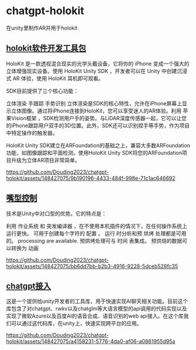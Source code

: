 # chatgpt-holokit
在unity里制作AR并用于holokit


## [holokit软件开发工具包](https://github.com/holoi/holokit-unity-sdk)
HoloKit 是一款透视混合现实的光学头戴设备，它将你的 iPhone 变成一个强大的立体增强现实设备。使用 HoloKit Unity SDK ，开发者可以在 Unity 中创建沉浸式 AR 体验，使用 HoloKit 耳机即可观看。

SDK目前提供了三个核心功能：

立体渲染
手跟踪
手势识别
立体渲染是SDK的核心特性，允许在iPhone屏幕上显示立体图像。通过将iPhone连接到HoloKit，您可以享受迷人的AR体验。利用 苹果Vision框架 ，SDK检测用户手的姿势。与LiDAR深度传感器一起，它可以让您的iPhone跟踪用户双手的3D位置。此外，SDK还可以识别捏手等手势，作为项目中特定操作的触发器。

HoloKit Unity SDK建立在ARFoundation的基础之上，兼容大多数ARFoundation功能，如图像跟踪和平面检测。使用HoloKit Unity SDK将您的ARFoundation项目升级为立体AR项目非常简单。


https://github.com/Douding2023/chatgpt-holokit/assets/148427075/9b190196-4433-484f-998e-71c1ac646692



## [嘴型控制](https://github.com/hecomi/uLipSync)
技术是Unity中对口型的优势。它的特点是：

利用 作业系统 和 突发编译器 ，在不使用本机插件的情况下，在任何操作系统上运行更快。
可用于创建每个字符的 配置 。
运行 时分析和预 烘烤 处理都是可用的。 processing are available.
预烘烤处理可与 时间 表集成。
预烘焙的数据可以转换为 动画

https://github.com/Douding2023/chatgpt-holokit/assets/148427075/bb6dd7bb-b2b3-4916-9228-5dceb528fc35


## [chatgpt接入](https://github.com/zhangliwei7758/unity-AI-Chat-Toolkit)
这是一个提供给unity开发者的工具库，用于快速实现AI聊天相关功能。目前这个库包含了对chatgpt、rwkv以及chatglm等大语言模型的api调用的代码实现以及实现了微软Azure以及百度AI的语音合成、语音识别的web api接入。在这个库我们可以通过这代码库，在unity上，快速实现跨平台的应用。

https://github.com/Douding2023/chatgpt-holokit/assets/148427075/a4158231-5776-4da0-af06-a0861955d95a

